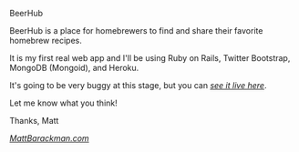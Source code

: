 BeerHub

BeerHub is a place for homebrewers to find and share their favorite homebrew recipes. 

It is my first real web app and I'll be using Ruby on Rails, Twitter Bootstrap, MongoDB (Mongoid), and Heroku.

It's going to be very buggy at this stage, but you can [*see it live here*](http://sharp-sunset-7815.herokuapp.com/). 

Let me know what you think!

Thanks,
Matt

[*MattBarackman.com*](mattbarackman.com)
